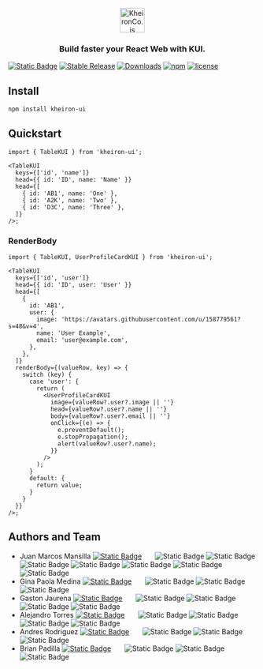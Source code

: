 <a href="https://kheiron-ui.vercel.app/" target="_blank">
<p align="center">
  <img src="https://avatars.githubusercontent.com/u/158779561?s=48&v=4" width="50" height="50" alt="KheironCo.js" />
</p>
</a>

<h3 align="center">
  Build faster your React Web with KUI.
</h3>

[![Static Badge](https://img.shields.io/badge/documentation-Storybook-ff4785)](https://kheiron-ui.vercel.app)
[![Stable Release](https://img.shields.io/npm/v/kheiron-ui.svg)](https://npm.im/kheiron-ui)
[![Downloads](https://img.shields.io/npm/dm/kheiron-ui.svg)](https://www.npmjs.com/package/kheiron-ui)
[![npm](https://img.shields.io/npm/dt/kheiron-ui.svg)](https://www.npmjs.com/package/kheiron-ui)
[![license](https://badgen.now.sh/badge/license/MIT)](./LICENSE)

<!-- [![Discord](https://img.shields.io/discord/769256827007139912.svg?style=flat-square)](https://discord.gg/pJSg287) -->
<!-- [![Blazing Fast](https://badgen.now.sh/badge/speed/blazing%20%F0%9F%94%A5/green)](https://npm.im/kheiron-ui) -->
<!-- [![gzip size](http://img.badgesize.io/https://unpkg.com/formik@latest/dist/formik.esm.js?compression=gzip)](https://unpkg.com/formik@latest/dist/formik.esm.js) -->

## Install

```bash
npm install kheiron-ui
```

## Quickstart

```tsx
import { TableKUI } from 'kheiron-ui';

<TableKUI
  keys={['id', 'name']}
  head={{ id: 'ID', name: 'Name' }}
  head={[
    { id: 'AB1', name: 'One' },
    { id: 'A2K', name: 'Two' },
    { id: 'D3C', name: 'Three' },
  ]}
/>;
```

### RenderBody

```tsx
import { TableKUI, UserProfileCardKUI } from 'kheiron-ui';

<TableKUI
  keys={['id', 'user']}
  head={{ id: 'ID', user: 'User' }}
  head={[
    {
      id: 'AB1',
      user: {
        image: 'https://avatars.githubusercontent.com/u/158779561?s=48&v=4',
        name: 'User Example',
        email: 'user@example.com',
      },
    },
  ]}
  renderBody={(valueRow, key) => {
    switch (key) {
      case 'user': {
        return (
          <UserProfileCardKUI
            image={valueRow?.user?.image || ''}
            head={valueRow?.user?.name || ''}
            body={valueRow?.user?.email || ''}
            onClick={(e) => {
              e.preventDefault();
              e.stopPropagation();
              alert(valueRow?.user?.name);
            }}
          />
        );
      }
      default: {
        return value;
      }
    }
  }}
/>;
```

<!-- ## Organization

[List of organizations and projects using Formik](https://github.com/jaredpalmer/formik/issues/87) -->

## Authors and Team

<!--
![Static Badge](https://img.shields.io/badge/💻-purple 'Code')
![Static Badge](https://img.shields.io/badge/🎨-pink 'Design')
![Static Badge](https://img.shields.io/badge/📖-blue 'Documentation')
![Static Badge](https://img.shields.io/badge/💡-orange 'Planning')
![Static Badge](https://img.shields.io/badge/🐛-green 'Bug')
![Static Badge](https://img.shields.io/badge/👀-gold 'Reviews')
![Static Badge](https://img.shields.io/badge/🧪-red 'Test')
![Static Badge](https://img.shields.io/badge/⚙-gray 'UX/UI')
-->

<!-- 🤔💬 -->

- Juan Marcos Mansilla [![Static Badge](https://img.shields.io/badge/LinkedIn-blue 'LinkedIn')](https://www.linkedin.com/in/juan-marcos-mansilla/) <span style="opacity:0">\_\_\_</span>
  ![Static Badge](https://img.shields.io/badge/💻-purple 'Code')
  ![Static Badge](https://img.shields.io/badge/🎨-pink 'Design')
  ![Static Badge](https://img.shields.io/badge/💡-orange 'Planning')
  ![Static Badge](https://img.shields.io/badge/📖-blue 'Documentation')
  ![Static Badge](https://img.shields.io/badge/🧪-red 'Test')
  ![Static Badge](https://img.shields.io/badge/🐛-green 'Bug')
  ![Static Badge](https://img.shields.io/badge/👀-gold 'Reviews')
- Gina Paola Medina [![Static Badge](https://img.shields.io/badge/LinkedIn-blue 'LinkedIn')](https://www.linkedin.com/in/ginapaolamedina/) <span style="opacity:0">\_\_\_</span>
  ![Static Badge](https://img.shields.io/badge/👀-gold 'Reviews')
  ![Static Badge](https://img.shields.io/badge/🧪-red 'Test')
  ![Static Badge](https://img.shields.io/badge/⚙-gray 'UX/UI')
- Gaston Jaurena [![Static Badge](https://img.shields.io/badge/LinkedIn-blue)](https://www.linkedin.com/in/gaston-jaurena-73a130235/) <span style="opacity:0">\_\_\_</span>
  ![Static Badge](https://img.shields.io/badge/💻-purple 'Code')
  ![Static Badge](https://img.shields.io/badge/🎨-pink 'Design')
  ![Static Badge](https://img.shields.io/badge/📖-blue 'Documentation')
  ![Static Badge](https://img.shields.io/badge/🐛-green 'Bug')
- Alejandro Torres [![Static Badge](https://img.shields.io/badge/LinkedIn-blue)](https://www.linkedin.com/in/jalejotorresm5286/) <span style="opacity:0">\_\_\_</span>
  ![Static Badge](https://img.shields.io/badge/💻-purple 'Code')
  ![Static Badge](https://img.shields.io/badge/🎨-pink 'Design')
  ![Static Badge](https://img.shields.io/badge/📖-blue 'Documentation')
  ![Static Badge](https://img.shields.io/badge/🐛-green 'Bug')
- Andres Rodriguez [![Static Badge](https://img.shields.io/badge/LinkedIn-blue)](https://www.linkedin.com/in/andres-rodriguez-038880238/) <span style="opacity:0">\_\_\_</span>
  ![Static Badge](https://img.shields.io/badge/💻-purple 'Code')
  ![Static Badge](https://img.shields.io/badge/📖-blue 'Documentation')
  ![Static Badge](https://img.shields.io/badge/🐛-green 'Bug')
- Brian Padilla [![Static Badge](https://img.shields.io/badge/LinkedIn-blue)](https://www.linkedin.com/in/brianpadilla01/) <span style="opacity:0">\_\_\_</span>
  ![Static Badge](https://img.shields.io/badge/💻-purple 'Code')
  ![Static Badge](https://img.shields.io/badge/📖-blue 'Documentation')
  ![Static Badge](https://img.shields.io/badge/🐛-green 'Bug')

<!-- ALL-CONTRIBUTORS-LIST:START - Do not remove or modify this section -->
<!-- prettier-ignore -->
<!-- [<img src="https://avatars2.githubusercontent.com/u/4060187?v=4" width="100px;"/><br /><sub><b>Jared Palmer</b></sub>](http://jaredpalmer.com)<br />
[💬](#question-jaredpalmer "Answering Questions")
[💻](https://github.com/jaredpalmer/formik/commits?author=jaredpalmer "Code") 
[🎨](#design-jaredpalmer "Design")
[📖](https://github.com/jaredpalmer/formik/commits?author=jaredpalmer "Documentation") 
[💡](#example-jaredpalmer "Examples") 
[🤔](#ideas-jaredpalmer "Ideas, Planning, & Feedback") 
[👀](#review-jaredpalmer "Reviewed Pull Requests") 
[⚠️](https://github.com/jaredpalmer/formik/commits?author=jaredpalmer "Tests")
[🐛](https://github.com/jaredpalmer/formik/issues?q=author%3Aeonwhite "Bug reports") -->
